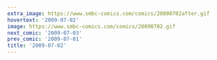 ```yaml
---
extra_image: https://www.smbc-comics.com/comics/20090702after.gif
hovertext: '2009-07-02'
image: https://www.smbc-comics.com/comics/20090702.gif
next_comic: '2009-07-03'
prev_comic: '2009-07-01'
title: '2009-07-02'
---
```


